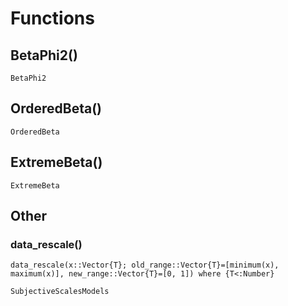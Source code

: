 # Functions

## BetaPhi2()

```@docs
BetaPhi2
```

## OrderedBeta()

```@docs
OrderedBeta
```


## ExtremeBeta()

```@docs
ExtremeBeta
```


## Other

### data_rescale()

```@docs
data_rescale(x::Vector{T}; old_range::Vector{T}=[minimum(x), maximum(x)], new_range::Vector{T}=[0, 1]) where {T<:Number}
```

```@docs
SubjectiveScalesModels
```
